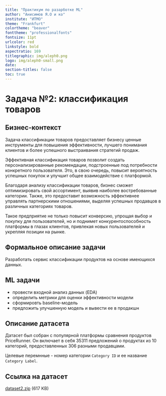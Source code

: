 ```yaml
---
title: "Практикум по разарботке ML"
author: "Анисимов Я.О и ко"
institute: "ИТМО"
theme: "Frankfurt"
colortheme: "beaver"
fonttheme: "professionalfonts"
fontsize: 11pt
urlcolor: red
linkstyle: bold
aspectratio: 169
titlegraphic: img/aleph0.png
logo: img/aleph0-small.png
date:
section-titles: false
toc: true
---
```


# Задача №2: классификация товаров

## Бизнес-контекст

Задача классификации товаров предоставляет бизнесу ценные инструменты для повышения эффективности, лучшего понимания клиентов и более успешного выстраивания стратегий продаж.

Эффективная классификация товаров позволит создать персонализированные рекомендации, подстроенные под потребности конкретного пользователя. Это, в свою очередь, повысит вероятность успешных покупок и улучшит общее взаимодействие с платформой.

Благодаря анализу классификации товаров, бизнес сможет оптимизировать свой ассортимент, выявив наиболее востребованные категории. Также, это предоставит возможность эффективнее управлять партнерскими отношениями, выделяя успешных продавцов в различных категориях товаров.

Такое предприятие не только повысит конверсию, упрощая выбор и покупку для пользователей, но и поднимет конкурентоспособность платформы в глазах клиентов, привлекая новых пользователей и укрепляя позиции на рынке.

## Формальное описание задачи

Разработать сервис классификации продуктов на основе имеющихся данных.

## ML задачи

- провести входной анализ данных (EDA)
- определить метрики для оценки эффективности модели
- сформировть baseline-модель
- предложить улучшенную модель и вывести ее в продакшн

## Описание датасета

Датасет был собран с популярной платформы сравнения продуктов PriceRunner. Он включает в себя 35311 предложений о продуктах из 10 категорий, предоставленных 306 разными продавцами.

Целевые перемнные - номер категории `Category ID` и ее название `Category Label`.

## Ссылка на датасет

[dataset2.zip](./dataset2.zip) (617 KB)

